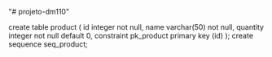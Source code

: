 "# projeto-dm110" 


create table product (
id integer not null,
name varchar(50) not null,
quantity integer not null default 0,
constraint pk_product primary key (id)
);
create sequence seq_product;